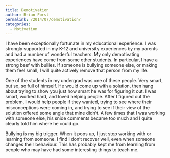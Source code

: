 ```yaml
---
title: Demotivation
author: Brian Forst
permalink: /2014/07/demotivation/
categories:
  - Motivation
---
```

I have been exceptionally fortunate in my educational experience. I was strongly supported in my K-12 and university experiences by my parents and had a number of wonderful teachers. My only demotivating experiences have come from some other students. In particular, I have a strong beef with bullies. If someone is bullying someone else, or making them feel small, I will quite actively remove that person from my life.

One of the students in my undergrad was one of these people. Very smart, but so, so full of himself. He would come up with a solution, then hang about trying to show you just how smart he was for figuring it out. I was smart, worked hard, and loved helping people. After I figured out the problem, I would help people if they wanted, trying to see where their misconceptions were coming in, and trying to see if their view of the solution offered some angle that mine didn&#8217;t. A few times that I was working with someone else, his snide comments became too much and I quite clearly told him where he could go.

Bullying is my big trigger. When it pops up, I just stop working with or learning from someone. I find I don&#8217;t recover well, even when someone changes their behaviour. This has probably kept me from learning from people who may have had some interesting things to teach me.

